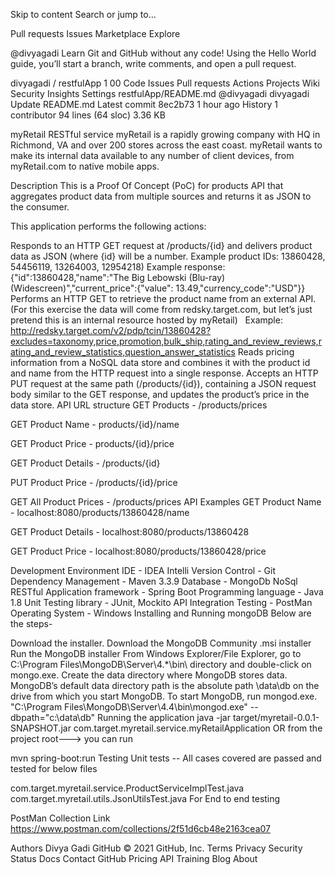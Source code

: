 Skip to content
Search or jump to…

Pull requests
Issues
Marketplace
Explore
 
@divyagadi 
Learn Git and GitHub without any code!
Using the Hello World guide, you’ll start a branch, write comments, and open a pull request.


divyagadi
/
restfulApp
1
00
Code
Issues
Pull requests
Actions
Projects
Wiki
Security
Insights
Settings
restfulApp/README.md
@divyagadi
divyagadi Update README.md
Latest commit 8ec2b73 1 hour ago
 History
 1 contributor
94 lines (64 sloc)  3.36 KB
  
myRetail RESTful service
myRetail is a rapidly growing company with HQ in Richmond, VA and over 200 stores across the east coast. myRetail wants to make its internal data available to any number of client devices, from myRetail.com to native mobile apps.

Description
This is a Proof Of Concept (PoC) for products API that aggregates product data from multiple sources and returns it as JSON to the consumer.

This application performs the following actions:

Responds to an HTTP GET request at /products/{id} and delivers product data as JSON (where {id} will be a number. Example product IDs: 13860428, 54456119, 13264003, 12954218)
Example response: {"id":13860428,"name":"The Big Lebowski (Blu-ray) (Widescreen)","current_price":{"value": 13.49,"currency_code":"USD"}}
Performs an HTTP GET to retrieve the product name from an external API. (For this exercise the data will come from redsky.target.com, but let’s just pretend this is an internal resource hosted by myRetail)  
Example: http://redsky.target.com/v2/pdp/tcin/13860428?excludes=taxonomy,price,promotion,bulk_ship,rating_and_review_reviews,rating_and_review_statistics,question_answer_statistics
Reads pricing information from a NoSQL data store and combines it with the product id and name from the HTTP request into a single response.
Accepts an HTTP PUT request at the same path (/products/{id}), containing a JSON request body similar to the GET response, and updates the product’s price in the data store.
API URL structure
GET Products - /products/prices

GET Product Name - products/{id}/name

GET Product Price - products/{id}/price

GET Product Details - /products/{id}

PUT Product Price - /products/{id}/price

GET All Product Prices - /products/prices
API Examples
GET Product Name - localhost:8080/products/13860428/name

GET Product Details - localhost:8080/products/13860428

GET Product Price - localhost:8080/products/13860428/price

Development Environment
IDE - IDEA Intelli
Version Control - Git
Dependency Management - Maven 3.3.9
Database - MongoDb NoSql
RESTful Application framework - Spring Boot
Programming language - Java 1.8
Unit Testing library - JUnit, Mockito
API Integration Testing - PostMan
Operating System - Windows
Installing and Running mongoDB
Below are the steps-

Download the installer. Download the MongoDB Community .msi installer
Run the MongoDB installer From Windows Explorer/File Explorer, go to C:\Program Files\MongoDB\Server\4.*\bin\ directory and double-click on mongo.exe.
Create the data directory where MongoDB stores data. MongoDB’s default data directory path is the absolute path \data\db on the drive from which you start MongoDB. To start MongoDB, run mongod.exe. "C:\Program Files\MongoDB\Server\4.4\bin\mongod.exe" --dbpath="c:\data\db"
Running the application
java -jar target/myretail-0.0.1-SNAPSHOT.jar com.target.myretail.service.myRetailApplication
OR from the project root---> you can run

mvn spring-boot:run
Testing
Unit tests -- All cases covered are passed and tested for below files

com.target.myretail.service.ProductServiceImplTest.java
com.target.myretail.utils.JsonUtilsTest.java
For End to end testing

PostMan Collection Link https://www.postman.com/collections/2f51d6cb48e2163cea07

Authors
Divya Gadi GitHub
© 2021 GitHub, Inc.
Terms
Privacy
Security
Status
Docs
Contact GitHub
Pricing
API
Training
Blog
About
